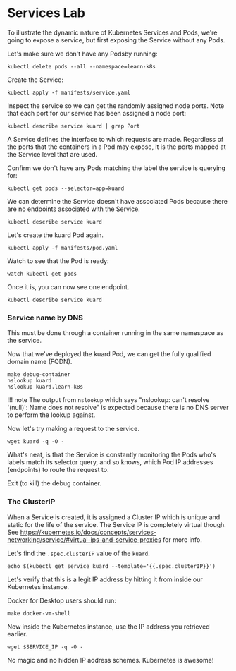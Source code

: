 # Services Lab

To illustrate the dynamic nature of Kubernetes Services and Pods, we're going to expose a service, but first exposing the Service without any Pods.

Let's make sure we don't have any Podsby running:

    kubectl delete pods --all --namespace=learn-k8s

Create the Service:

    kubectl apply -f manifests/service.yaml

Inspect the service so we can get the randomly assigned node ports. Note that each port for our service has been assigned a node port:

    kubectl describe service kuard | grep Port

A Service defines the interface to which requests are made. Regardless of the ports that the containers in a Pod may expose, it is the ports mapped at the Service level that are used.

Confirm we don't have any Pods matching the label the service is querying for:

    kubectl get pods --selector=app=kuard

We can determine the Service doesn't have associated Pods because there are no endpoints associated with the Service.

    kubectl describe service kuard

Let's create the kuard Pod again.

    kubectl apply -f manifests/pod.yaml

Watch to see that the Pod is ready:

    watch kubectl get pods

Once it is, you can now see one endpoint.

    kubectl describe service kuard

### Service name by DNS

This must be done through a container running in the same namespace as the service.

Now that we've deployed the kuard Pod, we can get the fully qualified domain name (FQDN).

    make debug-container
    nslookup kuard
    nslookup kuard.learn-k8s

!!! note
    The output from `nslookup` which says "nslookup: can't resolve '(null)': Name does not resolve" is expected because there is no DNS server to perform the lookup against.

Now let's try making a request to the service.

    wget kuard -q -O -

What's neat, is that the Service is constantly monitoring the Pods who's labels match its selector query, and so knows, which Pod IP addresses (endpoints) to route the request to.

Exit (to kill) the debug container.

### The ClusterIP

When a Service is created, it is assigned a Cluster IP which is unique and static for the life of the service. The Service IP is completely virtual though. See https://kubernetes.io/docs/concepts/services-networking/service/#virtual-ips-and-service-proxies for more info.

Let's find the `.spec.clusterIP` value of the `kuard`.

    echo $(kubectl get service kuard --template='{{.spec.clusterIP}}')

Let's verify that this is a legit IP address by hitting it from inside our Kubernetes instance.

Docker for Desktop users should run:

    make docker-vm-shell

Now inside the Kubernetes instance, use the IP address you retrieved earlier.

    wget $SERVICE_IP -q -O -

No magic and no hidden IP address schemes. Kubernetes is awesome!

<!-- TODO
 - Creating a Service alias to point to external services (e.g. PostgreSQL instance) outside of the cluster.
 - Ambassador. 
>
